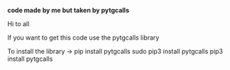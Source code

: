 **code made by me but taken by pytgcalls**

Hi to all 

If you want to get this code use the pytgcalls library

To install the library -> pip install pytgcalls
sudo pip3 install pytgcalls
pip3 install pytgcalls
